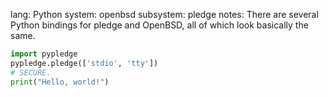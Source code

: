 lang: Python
system: openbsd
subsystem: pledge
notes: There are several Python bindings for pledge and OpenBSD, all of
  which look basically the same.

```python
import pypledge
pypledge.pledge(['stdio', 'tty'])
# SECURE.
print("Hello, world!")
```
